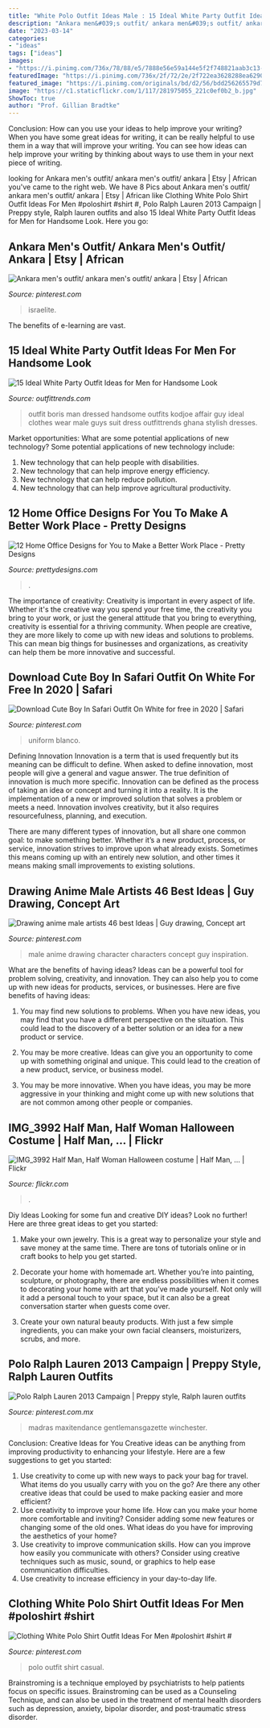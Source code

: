 ```yaml
---
title: "White Polo Outfit Ideas Male : 15 Ideal White Party Outfit Ideas For Men For Handsome Look"
description: "Ankara men&#039;s outfit/ ankara men&#039;s outfit/ ankara"
date: "2023-03-14"
categories:
- "ideas"
tags: ["ideas"]
images:
- "https://i.pinimg.com/736x/78/88/e5/7888e56e59a144e5f2f748821aab3c13--mens-long-hair-styles-men-long-hair.jpg"
featuredImage: "https://i.pinimg.com/736x/2f/72/2e/2f722ea3628288ea629055c58201a009.jpg"
featured_image: "https://i.pinimg.com/originals/bd/d2/56/bdd256265579d732a1c195aca76fe873.png"
image: "https://c1.staticflickr.com/1/117/281975055_221c0ef0b2_b.jpg"
ShowToc: true
author: "Prof. Gillian Bradtke"
---
```



Conclusion: How can you use your ideas to help improve your writing?
When you have some great ideas for writing, it can be really helpful to use them in a way that will improve your writing. You can see how ideas can help improve your writing by thinking about ways to use them in your next piece of writing.

	

		
looking for Ankara men&#039;s outfit/ ankara men&#039;s outfit/ ankara | Etsy | African you've came to the right web. We have 8 Pics about Ankara men&#039;s outfit/ ankara men&#039;s outfit/ ankara | Etsy | African like Clothing White Polo Shirt Outfit Ideas For Men #poloshirt #shirt #, Polo Ralph Lauren 2013 Campaign | Preppy style, Ralph lauren outfits and also 15 Ideal White Party Outfit Ideas for Men for Handsome Look. Here you go:
		
    
## Ankara Men&#039;s Outfit/ Ankara Men&#039;s Outfit/ Ankara | Etsy | African

<img loading=lazy src="https://i.pinimg.com/originals/bd/d2/56/bdd256265579d732a1c195aca76fe873.png" onerror="this.onerror=null;this.src='https://tse4.mm.bing.net/th?id=OIP.Kr_qtK7zznYE20KSKaShcwHaNK&amp;pid=15.1';" alt="Ankara men&#039;s outfit/ ankara men&#039;s outfit/ ankara | Etsy | African">

_Source: pinterest.com_

>israelite. 

	

The benefits of e-learning are vast.

    
## 15 Ideal White Party Outfit Ideas For Men For Handsome Look

<img loading=lazy src="http://www.outfittrends.com/wp-content/uploads/2015/08/b742eb445e706abe89d239705bc83539.jpg" onerror="this.onerror=null;this.src='https://tse3.mm.bing.net/th?id=OIP._NT3gbHF0ZPsuvpa1NuEKAAAAA&amp;pid=15.1';" alt="15 Ideal White Party Outfit Ideas for Men for Handsome Look">

_Source: outfittrends.com_

>outfit boris man dressed handsome outfits kodjoe affair guy ideal clothes wear male guys suit dress outfittrends ghana stylish dresses. 

	

Market opportunities: What are some potential applications of new technology?
Some potential applications of new technology include: 
1. New technology that can help people with disabilities. 
2. New technology that can help improve energy efficiency. 
3. New technology that can help reduce pollution. 
4. New technology that can help improve agricultural productivity.

    
## 12 Home Office Designs For You To Make A Better Work Place - Pretty Designs

<img loading=lazy src="http://www.prettydesigns.com/wp-content/uploads/2014/09/Black-Home-Office.jpeg" onerror="this.onerror=null;this.src='https://tse2.mm.bing.net/th?id=OIP.jg_rIZY4ZxxXLBi0fC4LYQHaLH&amp;pid=15.1';" alt="12 Home Office Designs for You to Make a Better Work Place - Pretty Designs">

_Source: prettydesigns.com_

>. 

	

The importance of creativity:
Creativity is important in every aspect of life. Whether it's the creative way you spend your free time, the creativity you bring to your work, or just the general attitude that you bring to everything, creativity is essential for a thriving community. When people are creative, they are more likely to come up with new ideas and solutions to problems. This can mean big things for businesses and organizations, as creativity can help them be more innovative and successful.

    
## Download Cute Boy In Safari Outfit On White For Free In 2020 | Safari

<img loading=lazy src="https://i.pinimg.com/736x/db/1b/cf/db1bcff0f91223649e5d0a96c1b84c51.jpg" onerror="this.onerror=null;this.src='https://tse4.mm.bing.net/th?id=OIP.eIEQ253FE96ZlYdfPCKtVAHaL-&amp;pid=15.1';" alt="Download Cute Boy In Safari Outfit On White for free in 2020 | Safari">

_Source: pinterest.com_

>uniform blanco. 

	

Defining Innovation
Innovation is a term that is used frequently but its meaning can be difficult to define. When asked to define innovation, most people will give a general and vague answer. The true definition of innovation is much more specific.
Innovation can be defined as the process of taking an idea or concept and turning it into a reality. It is the implementation of a new or improved solution that solves a problem or meets a need. Innovation involves creativity, but it also requires resourcefulness, planning, and execution.

There are many different types of innovation, but all share one common goal: to make something better. Whether it’s a new product, process, or service, innovation strives to improve upon what already exists. Sometimes this means coming up with an entirely new solution, and other times it means making small improvements to existing solutions.

    
## Drawing Anime Male Artists 46 Best Ideas | Guy Drawing, Concept Art

<img loading=lazy src="https://i.pinimg.com/736x/2f/72/2e/2f722ea3628288ea629055c58201a009.jpg" onerror="this.onerror=null;this.src='https://tse4.mm.bing.net/th?id=OIP.2Dt-Pk1U5uOXeAp6PpXRkQAAAA&amp;pid=15.1';" alt="Drawing anime male artists 46 best Ideas | Guy drawing, Concept art">

_Source: pinterest.com_

>male anime drawing character characters concept guy inspiration. 

	

What are the benefits of having ideas?
Ideas can be a powerful tool for problem solving, creativity, and innovation. They can also help you to come up with new ideas for products, services, or businesses. Here are five benefits of having ideas:
1. You may find new solutions to problems. When you have new ideas, you may find that you have a different perspective on the situation. This could lead to the discovery of a better solution or an idea for a new product or service.

2. You may be more creative. Ideas can give you an opportunity to come up with something original and unique. This could lead to the creation of a new product, service, or business model.

3. You may be more innovative. When you have ideas, you may be more aggressive in your thinking and might come up with new solutions that are not common among other people or companies.

    
## IMG_3992 Half Man, Half Woman Halloween Costume | Half Man, … | Flickr

<img loading=lazy src="https://c1.staticflickr.com/1/117/281975055_221c0ef0b2_b.jpg" onerror="this.onerror=null;this.src='https://tse3.mm.bing.net/th?id=OIP.0o-iEkUlKg30j10oibgAaQHaLG&amp;pid=15.1';" alt="IMG_3992 Half Man, Half Woman Halloween costume | Half Man, … | Flickr">

_Source: flickr.com_

>. 

	

Diy Ideas
Looking for some fun and creative DIY ideas? Look no further! Here are three great ideas to get you started:
1. Make your own jewelry. This is a great way to personalize your style and save money at the same time. There are tons of tutorials online or in craft books to help you get started.

2. Decorate your home with homemade art. Whether you’re into painting, sculpture, or photography, there are endless possibilities when it comes to decorating your home with art that you’ve made yourself. Not only will it add a personal touch to your space, but it can also be a great conversation starter when guests come over.

3. Create your own natural beauty products. With just a few simple ingredients, you can make your own facial cleansers, moisturizers, scrubs, and more.

    
## Polo Ralph Lauren 2013 Campaign | Preppy Style, Ralph Lauren Outfits

<img loading=lazy src="https://i.pinimg.com/736x/78/88/e5/7888e56e59a144e5f2f748821aab3c13--mens-long-hair-styles-men-long-hair.jpg" onerror="this.onerror=null;this.src='https://tse2.mm.bing.net/th?id=OIP.09IKXFa3hWr7k7tD7ErjqwHaKE&amp;pid=15.1';" alt="Polo Ralph Lauren 2013 Campaign | Preppy style, Ralph lauren outfits">

_Source: pinterest.com.mx_

>madras maxitendance gentlemansgazette winchester. 

	

Conclusion: Creative Ideas for You
Creative ideas can be anything from improving productivity to enhancing your lifestyle. Here are a few suggestions to get you started: 
1. Use creativity to come up with new ways to pack your bag for travel. What items do you usually carry with you on the go? Are there any other creative ideas that could be used to make packing easier and more efficient?
2. Use creativity to improve your home life. How can you make your home more comfortable and inviting? Consider adding some new features or changing some of the old ones. What ideas do you have for improving the aesthetics of your home? 
3. Use creativity to improve communication skills. How can you improve how easily you communicate with others? Consider using creative techniques such as music, sound, or graphics to help ease communication difficulties.
4. Use creativity to increase efficiency in your day-to-day life.

    
## Clothing White Polo Shirt Outfit Ideas For Men #poloshirt #shirt #

<img loading=lazy src="https://i.pinimg.com/736x/02/ae/b9/02aeb997717d628ffaf01442eca32139.jpg" onerror="this.onerror=null;this.src='https://tse4.mm.bing.net/th?id=OIP.-K03IvFhzBG_tejbWml8mQHaNK&amp;pid=15.1';" alt="Clothing White Polo Shirt Outfit Ideas For Men #poloshirt #shirt #">

_Source: pinterest.com_

>polo outfit shirt casual. 

	

Brainstroming is a technique employed by psychiatrists to help patients focus on specific issues. Brainstroming can be used as a Counseling Technique, and can also be used in the treatment of mental health disorders such as depression, anxiety, bipolar disorder, and post-traumatic stress disorder.

